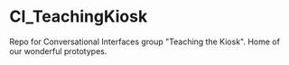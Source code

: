 # CI_TeachingKiosk
Repo for Conversational Interfaces group "Teaching the Kiosk". Home of our wonderful prototypes.
